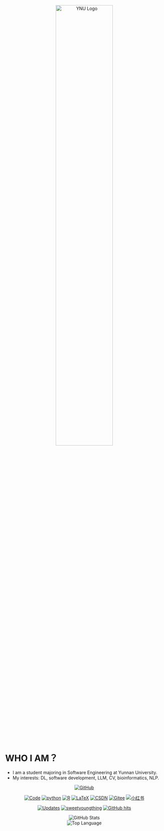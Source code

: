 <!---![Monash UAS](https://raw.githubusercontent.com/alwinw/alwinw/master/images/Monash-UAS-Banner.jpg)--->

<div align="center">
  <img src="https://app.svg.la/generate/67f75b3059113_20250410054624.svg" alt="YNU Logo" width="60%">
</div>


# WHO I AM？
- I am a student majoring in Software Engineering at Yunnan University.
- My interests: DL, software development, LLM, CV, bioinformatics, NLP.
<p align="center">
    <a href="https://github.com/sweetyoungthing" target="_blank"><img alt="GitHub" src="https://img.shields.io/badge/-@sweetyoungthing-181717?style=flat-square&logo=GitHub&logoColor=white"></a>
</p>

<p align="center">
    <a href="https://github.com/sweetyoungthing?tab=repositories" target="_blank"><img alt="Code" src="https://img.shields.io/badge/-code-000000?style=flat-square&logo=Plex&logoColor=white"></a>
    <a href="https://github.com/sweetyoungthing?tab=repositories&language=python" target="_blank"><img alt="python" src="https://img.shields.io/badge/-python-3776AB?style=flat-square&logo=Python&logoColor=white"></a>
    <a href="https://github.com/sweetyoungthing?tab=repositories&language=r" target="_blank"><img alt="R" src="https://img.shields.io/badge/-R-276DC3?style=flat-square&logo=R&logoColor=white"></a>
    <a href="https://github.com/sweetyoungthing?tab=repositories&language=TeX" target="_blank"><img alt="LaTeX" src="https://img.shields.io/badge/-LaTeX-008080?style=flat-square&logo=LaTeX&logoColor=white"></a>
    <a href="https://blog.csdn.net/m0_74436794?type=blog" target="_blank"><img alt="CSDN" src="https://img.shields.io/badge/-CSDN-D71F1A?style=flat-square&logo=csdn&logoColor=white"/></a>
    <a href="https://gitee.com/sweetyoungthing" target="_blank"><img alt="Gitee" src="https://img.shields.io/badge/-Gitee-C71D23?style=flat-square&logo=gitee&logoColor=white"/></a>
    <a href="https://www.xiaohongshu.com/user/profile/62e90aeb000000001f005613" target="_blank"><img alt="小红书" src="https://img.shields.io/badge/-小红书-FF2449?style=flat-square&logo=heart&logoColor=white"/></a>
</p>

<p align="center">
    <a href="https://github.com/sweetyoungthing?tab=followers" target="_blank"><img alt="Updates" src="https://img.shields.io/badge/--000000?style=flat-square&logo=RSS&logoColor=white"></a>
    <a href="https://github.com/sweetyoungthing" target="_blank"><img alt="sweetyoungthing" src="https://badges.pufler.dev/visits/sweetyoungthing/sweetyoungthing?logo=GitHub&label=visits&color=success&logoColor=white&style=flat-square"/></a>
    <!--<a href="https://github.com/alwinw" target="_blank"><img alt="profile hits" src="https://img.shields.io/jsdelivr/gh/hw/alwinw/alwinw?label=hits&style=flat-square"></a>-->
    <a href="https://github.com/sweetyoungthing/sweetyoungthing" target="_blank"><img alt="GitHub hits" src="https://img.shields.io/github/last-commit/sweetyoungthing/sweetyoungthing?label=profile%20updated&style=flat-square"></a>
</p>

<p align="center">
    <img alt = "GitHub Stats" src="https://github-readme-stats.vercel.app/api?username=sweetyoungthing&show_icons=true&hide=issues&icon_color=000000&hide_border=true&title_color=5391FE&text_color=555">
    <br>
    <img alt = "Top Language" src="https://github-readme-stats.vercel.app/api/top-langs/?username=sweetyoungthing&hide=html,&hide_border=true&title_color=5391FE&text_color=555"
</p>
